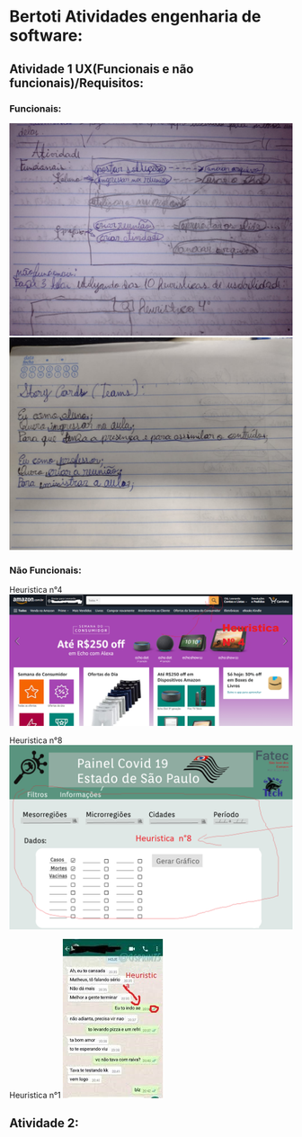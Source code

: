 # Bertoti Atividades engenharia de software:


## Atividade 1 UX(Funcionais e não funcionais)/Requisitos:
### Funcionais:
<img src="https://github.com/LeoAdlerr/bertoti/blob/main/Atividade1Bertoti/FuncionaisTeams.jpeg">
<img src="https://github.com/LeoAdlerr/bertoti/blob/main/Atividade1Bertoti/Storycards.jpeg">

### Não Funcionais:

Heuristica n°4
<img src="https://github.com/LeoAdlerr/bertoti/blob/main/Atividade1Bertoti/design_Heuristica_amazon.png">

Heuristica n°8
<img src="https://github.com/LeoAdlerr/bertoti/blob/main/Atividade1Bertoti/Heuristican8.png">

Heuristica n°1
<img src="https://github.com/LeoAdlerr/bertoti/blob/main/Atividade1Bertoti/Heuristican1.jpg">

## Atividade 2:

